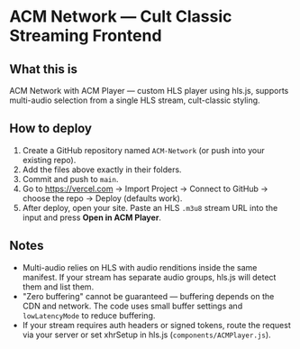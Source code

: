 # ACM Network — Cult Classic Streaming Frontend

## What this is
ACM Network with ACM Player — custom HLS player using hls.js, supports multi-audio selection from a single HLS stream, cult-classic styling.

## How to deploy
1. Create a GitHub repository named `ACM-Network` (or push into your existing repo).
2. Add the files above exactly in their folders.
3. Commit and push to `main`.
4. Go to https://vercel.com -> Import Project -> Connect to GitHub -> choose the repo -> Deploy (defaults work).
5. After deploy, open your site. Paste an HLS `.m3u8` stream URL into the input and press **Open in ACM Player**.

## Notes
- Multi-audio relies on HLS with audio renditions inside the same manifest. If your stream has separate audio groups, hls.js will detect them and list them.
- "Zero buffering" cannot be guaranteed — buffering depends on the CDN and network. The code uses small buffer settings and `lowLatencyMode` to reduce buffering.
- If your stream requires auth headers or signed tokens, route the request via your server or set xhrSetup in hls.js (`components/ACMPlayer.js`).
